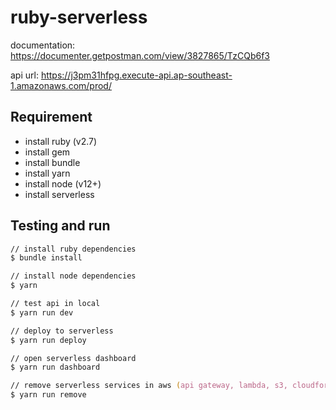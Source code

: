 # ruby-serverless

documentation: <https://documenter.getpostman.com/view/3827865/TzCQb6f3>

api url: <https://j3pm31hfpg.execute-api.ap-southeast-1.amazonaws.com/prod/>

## Requirement

- install ruby (v2.7)
- install gem
- install bundle
- install yarn
- install node (v12+)
- install serverless

## Testing and run

```zsh
// install ruby dependencies
$ bundle install

// install node dependencies
$ yarn

// test api in local
$ yarn run dev

// deploy to serverless
$ yarn run deploy

// open serverless dashboard
$ yarn run dashboard

// remove serverless services in aws (api gateway, lambda, s3, cloudformation)
$ yarn run remove
```
